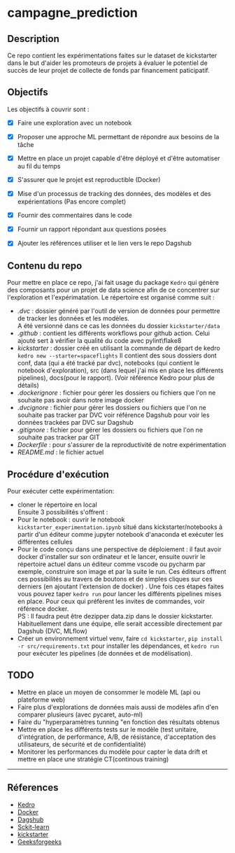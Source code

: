 # campagne_prediction
## Description
Ce repo contient les expérimentations faites sur le dataset de kickstarter dans le but 
d'aider les promoteurs de projets à évaluer le potentiel de succès de leur projet de collecte
de fonds par financement paticipatif.

## Objectifs
Les objectifs à couvrir sont :
- [x] Faire une exploration avec un notebook
- [x] Proposer une approche ML permettant de répondre aux besoins de la tâche
- [x] Mettre en place un projet capable d'être déployé et d'être automatiser au fil du temps 
- [x] S'assurer que le projet est reproductible (Docker)
- [x] Mise d'un processus de tracking des données, des modèles et des expérientations (Pas encore complet)
- [x] Fournir des commentaires dans le code
- [x] Fournir un rapport répondant aux questions posées
- [x] Ajouter les références utiliser et le lien vers le repo Dagshub


## Contenu du repo
Pour mettre en place ce repo, j'ai fait usage du package `Kedro` qui génère des composants pour un projet de data science
afin de ce concentrer sur l'exploration et l'expérimatation.
Le répertoire est organisé comme suit :
- *.dvc* : dossier généré par l'outil de version de données pour permettre de tracker les données et les modèles.\
A été versionné dans ce cas les données du dossier `kickstarter/data`
- *.github* : contient les différents workflows pour github action. Celui ajouté sert à vérifier la qualité du code avec pylint\flake8
- *kickstarter* : dossier créé en utilisant la commande de départ de kedro `kedro new --starter=spaceflights` 
Il contient des sous dossiers dont conf, data (qui a été tracké par dvc), notebooks (qui contient le notebook d'exploration), 
src (dans lequel j'ai mis en place les différents pipelines), docs(pour le rapport).
  (Voir référence Kedro pour plus de détails)
- *.dockerignore* : fichier pour gérer les dossiers ou fichiers que l'on ne souhaite pas avoir dans notre image docker
- *.dvcignore* : fichier pour gérer les dossiers ou fichiers que l'on ne souhaite pas tracker par DVC
voir référence Dagshub pour voir les données trackées par DVC sur Dagshub
- *.gitignore* : fichier pour gérer les dossiers ou fichiers que l'on ne souhaite pas tracker par GIT
- *Dockerfile* : pour s'assurer de la reproductivité de notre expérimentation
- *README.md* : le fichier actuel

## Procédure d'exécution
Pour exécuter cette expérimentation:
- cloner le répertoire en local\
Ensuite 3 possibilités s'offrent :
- Pour le notebook : ouvrir le notebook `kickstarter_experimentation.ipynb` situé dans kickstarter/notebooks à partir 
d'un éditeur comme jupyter notebook d'anaconda et exécuter les différentes cellules
- Pour le code conçu dans une perspective de déploiement : il faut avoir docker d'installer sur son ordinateur et le lancer,
ensuite ouvrir le répertoire actuel dans un éditeur comme vscode ou pycharm par exemple, construire son image et par la 
suite le run. Ces éditeurs offrent ces possibilités au travers de boutons et de simples cliques sur ces derniers (en ajoutant 
l'extension de docker) . Une fois ces étapes faites vous pouvez taper `kedro run` pour lancer les différents pipelines mises en place.
Pour ceux qui préfèrent les invites de commandes, voir référence docker. \
PS : Il faudra peut être dezipper data.zip dans le dossier  kickstarter. Habituellement dans une équipe, elle serait accessible directement 
par Dagshub (DVC, MLflow)
- Créer un environnement virtuel venv, faire `cd kickstarter`, `pip install -r src/requirements.txt` pour installer
les dépendances, et `kedro run` pour exécuter les pipelines (de données et de modélisation).
## TODO
- Mettre en place un moyen de consommer le modèle ML (api ou plateforme web)
- Faire plus d'explorations de données mais aussi de modèles afin d'en comparer plusieurs (avec pycaret, auto-ml)
- Faire du "hyperparamètres tunning "en fonction des résultats obtenus
- Mettre en place les différents tests sur le modèle (test unitaire, d'intégration, de performance, A/B, de résistance,
d'acceptation des utilisateurs, de sécurité et de confidentialité)
- Monitorer les performances du modèle pour capter le data drift et mettre en place une stratégie CT(continous training)
---
## Réferences
- [Kedro](https://kedro.org/#get-started)
- [Docker](https://docs.docker.com/get-started/02_our_app/)
- [Dagshub](https://dagshub.com/PrimPom/campagne_prediction)
- [Sckit-learn](https://scikit-learn.org/stable/)
- [kickstarter](https://www.kickstarter.com/)
- [Geeksforgeeks](https://www.geeksforgeeks.org/)